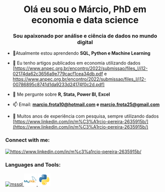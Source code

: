 <h1 align="center">Olá eu sou o Márcio, PhD em economia e data science</h1>
<h3 align="center">Sou apaixonado por análise e ciência de dados no mundo digital</h3>

- 🌱Atualmente estou aprendendo **SQL, Python e Machine Learning**

- 📝 Eu tenho artigos publicados em economia utilizando dados [https://www.anpec.org.br/encontro/2022/submissao/files_I/i12-02174da62c3656a9e779cacf1cea34db.pdf e https://www.anpec.org.br/encontro/2022/submissao/files_I/i12-00786895c8741d1da9233d24174f0c2d.pdf]

- 💬 Me pergunte sobre **R, Stata, Power BI, Excel**

- 📫 Email: **marcio.frota10@hotmail.com e marcio.frota25@gmail.com**

- 📄 Muitos anos de experiência com pesquisa, sempre utilizando dados [https://www.linkedin.com/in/m%C3%A1rcio-pereira-2635915b/](https://www.linkedin.com/in/m%C3%A1rcio-pereira-2635915b/)

<h3 align="left">Connect with me:</h3>
<p align="left">
<a href="https://linkedin.com/in/https://www.linkedin.com/in/m%c3%a1rcio-pereira-2635915b/" target="blank"><img align="center" src="https://raw.githubusercontent.com/rahuldkjain/github-profile-readme-generator/master/src/images/icons/Social/linked-in-alt.svg" alt="https://www.linkedin.com/in/m%c3%a1rcio-pereira-2635915b/" height="30" width="40" /></a>
</p>

<h3 align="left">Languages and Tools:</h3>
<p align="left"> <a href="https://www.microsoft.com/en-us/sql-server" target="_blank" rel="noreferrer"> <img src="https://www.svgrepo.com/show/303229/microsoft-sql-server-logo.svg" alt="mssql" width="40" height="40"/> </a> <a href="https://www.mysql.com/" target="_blank" rel="noreferrer"> <img src="https://raw.githubusercontent.com/devicons/devicon/master/icons/mysql/mysql-original-wordmark.svg" alt="mysql" width="40" height="40"/> </a> <a href="https://www.python.org" target="_blank" rel="noreferrer"> <img src="https://raw.githubusercontent.com/devicons/devicon/master/icons/python/python-original.svg" alt="python" width="40" height="40"/> </a> </p>
